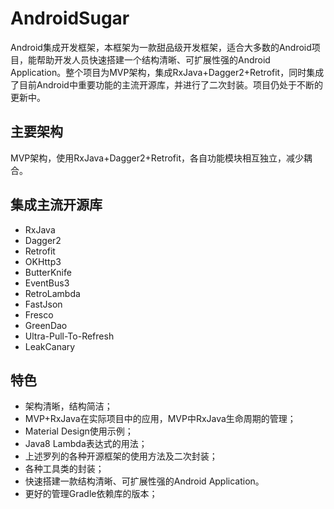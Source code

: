 ﻿# AndroidSugar
Android集成开发框架，本框架为一款甜品级开发框架，适合大多数的Android项目，能帮助开发人员快速搭建一个结构清晰、可扩展性强的Android Application。整个项目为MVP架构，集成RxJava+Dagger2+Retrofit，同时集成了目前Android中重要功能的主流开源库，并进行了二次封装。项目仍处于不断的更新中。

## 主要架构
MVP架构，使用RxJava+Dagger2+Retrofit，各自功能模块相互独立，减少耦合。

## 集成主流开源库
* RxJava
* Dagger2
* Retrofit
* OKHttp3
* ButterKnife
* EventBus3
* RetroLambda
* FastJson
* Fresco
* GreenDao
* Ultra-Pull-To-Refresh
* LeakCanary

## 特色
* 架构清晰，结构简洁；
* MVP+RxJava在实际项目中的应用，MVP中RxJava生命周期的管理；
* Material Design使用示例；
* Java8 Lambda表达式的用法；
* 上述罗列的各种开源框架的使用方法及二次封装；
* 各种工具类的封装；
* 快速搭建一款结构清晰、可扩展性强的Android Application。
* 更好的管理Gradle依赖库的版本；


